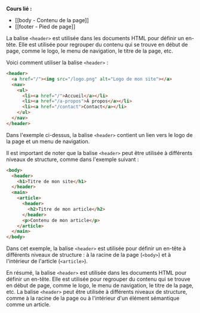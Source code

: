 **Cours lié :**
- [[body - Contenu de la page]]
- [[footer - Pied de page]]

La balise `<header>` est utilisée dans les documents HTML pour définir un en-tête. Elle est utilisée pour regrouper du contenu qui se trouve en début de page, comme le logo, le menu de navigation, le titre de la page, etc.

Voici comment utiliser la balise `<header>` :

```HTML
<header>
  <a href="/"><img src="/logo.png" alt="Logo de mon site"></a>
  <nav>
    <ul>
      <li><a href="/">Accueil</a></li>
      <li><a href="/a-propos">À propos</a></li>
      <li><a href="/contact">Contact</a></li>
    </ul>
  </nav>
</header>
```

Dans l'exemple ci-dessus, la balise `<header>` contient un lien vers le logo de la page et un menu de navigation.

Il est important de noter que la balise `<header>` peut être utilisée à différents niveaux de structure, comme dans l'exemple suivant :

```HTML
<body>
  <header>
    <h1>Titre de mon site</h1>
  </header>
  <main>
    <article>
      <header>
        <h2>Titre de mon article</h2>
      </header>
      <p>Contenu de mon article</p>
    </article>
  </main>
</body>
```

Dans cet exemple, la balise `<header>` est utilisée pour définir un en-tête à différents niveaux de structure : à la racine de la page (`<body>`) et à l'intérieur de l'article (`<article>`).

En résumé, la balise `<header>` est utilisée dans les documents HTML pour définir un en-tête. Elle est utilisée pour regrouper du contenu qui se trouve en début de page, comme le logo, le menu de navigation, le titre de la page, etc. La balise `<header>` peut être utilisée à différents niveaux de structure, comme à la racine de la page ou à l'intérieur d'un élément sémantique comme un article.